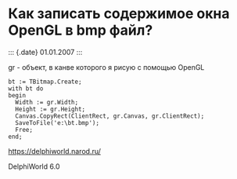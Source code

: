 Как записать содержимое окна OpenGL в bmp файл?
===============================================

::: {.date}
01.01.2007
:::

gr - объект, в канве которого я рисую с помощью OpenGL

    bt := TBitmap.Create;
    with bt do
    begin
      Width := gr.Width;
      Height := gr.Height;
      Canvas.CopyRect(ClientRect, gr.Canvas, gr.ClientRect);
      SaveToFile('e:\bt.bmp');
      Free;
    end;

<https://delphiworld.narod.ru/>

DelphiWorld 6.0
